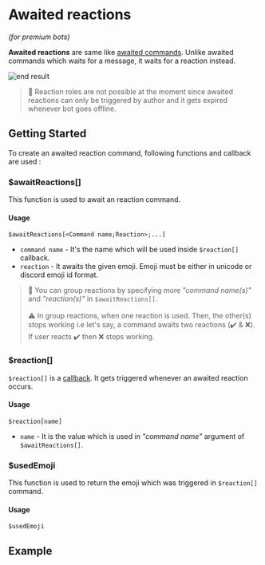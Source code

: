 # Awaited reactions
*(for premium bots)*

**Awaited reactions** are same like [awaited commands](../guides/awaitedCommands.md). Unlike awaited commands which waits for a message, it waits for a reaction instead. 

![end result](https://i.imgur.com/diskuyv.png)

> 📝 Reaction roles are not possible at the moment since awaited reactions can only be triggered by author and it gets expired whenever bot goes offline.

## Getting Started
To create an awaited reaction command, following functions and callback are used :

### $awaitReactions[]
This function is used to await an reaction command.

#### Usage
```
$awaitReactions[<Command name;Reaction>;...]
```
- `command name` - It's the name which will be used inside `$reaction[]` callback.
- `reaction` - It awaits the given emoji. Emoji must be either in unicode or discord emoji id format.



> 📝 You can group reactions by specifying more *"command name(s)"* and *"reaction(s)"* in `$awaitReactions[]`.\
\
> ⚠️ In group reactions, when one reaction is used. Then, the other(s) stops working i.e let's say, a command awaits two reactions (✔️ & ❌). If user reacts ✔️ then ❌ stops working.

### $reaction[]
`$reaction[]` is a [callback](../callbacks/introduction.md). It gets triggered whenever an awaited reaction occurs.

#### Usage
```
$reaction[name]
```
- `name` - It is the value which is used in *"command name"* argument of `$awaitReactions[]`.

### $usedEmoji
This function is used to return the emoji which was triggered in `$reaction[]` command.

#### Usage
```
$usedEmoji
```

## Example
